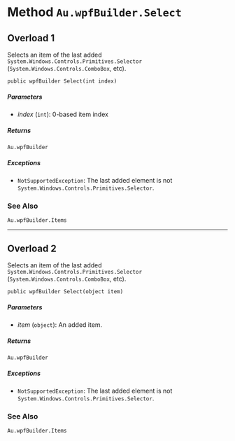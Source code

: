 # Method `Au.wpfBuilder.Select`

## Overload 1

Selects an item of the last added `System.Windows.Controls.Primitives.Selector` (`System.Windows.Controls.ComboBox`, etc).

```
public wpfBuilder Select(int index)
```

##### Parameters

- *index*  (`int`):
    0-based item index

##### Returns

`Au.wpfBuilder`

##### Exceptions

- `NotSupportedException`:
    The last added element is not `System.Windows.Controls.Primitives.Selector`.

### See Also

`Au.wpfBuilder.Items`

* * *

## Overload 2

Selects an item of the last added `System.Windows.Controls.Primitives.Selector` (`System.Windows.Controls.ComboBox`, etc).

```
public wpfBuilder Select(object item)
```

##### Parameters

- *item*  (`object`):
    An added item.

##### Returns

`Au.wpfBuilder`

##### Exceptions

- `NotSupportedException`:
    The last added element is not `System.Windows.Controls.Primitives.Selector`.

### See Also

`Au.wpfBuilder.Items`
